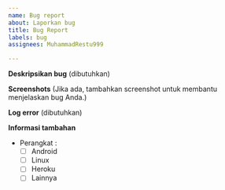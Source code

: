 ```yaml
---
name: Bug report
about: Laporkan bug
title: Bug Report
labels: bug
assignees: MuhammadRestu999

---
```


**Deskripsikan bug**
(dibutuhkan)

**Screenshots**
(Jika ada, tambahkan screenshot untuk membantu menjelaskan bug Anda.)

**Log error**
(dibutuhkan)

**Informasi tambahan**
- Perangkat :
  - [ ] Android
  - [ ] Linux
  - [ ] Heroku
  - [ ] Lainnya
